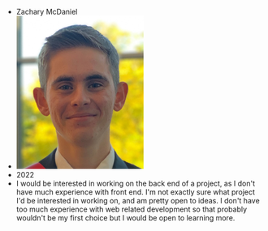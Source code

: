 * Zachary McDaniel
* <img src="ZacharyMcDanielProfile.jpeg" width=250>
* 2022
* I would be interested in working on the back end of a project, as I don't have much experience with front end. I'm not exactly sure what project I'd be interested in working on, and am pretty open to ideas. I don't have too much experience with web related development so that probably wouldn't be my first choice but I would be open to learning more.